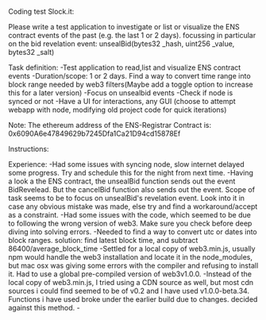 Coding test Slock.it:

Please write a test application to investigate or list or visualize the ENS contract events of
 the past (e.g. the last 1 or 2 days). focussing in particular on the bid revelation event:
 unsealBid(bytes32 _hash, uint256 _value, bytes32 _salt)

Task definition: 
    -Test application to read,list and visualize ENS contract events
    -Duration/scope: 1 or 2 days. Find a way to convert time range into block range needed by web3 filters(Maybe add a toggle option to increase this for a later version)
    -Focus on unsealbid events
    -Check if node is synced or not
    -Have a UI for interactions, any GUI (choose to attempt webapp with node, modifying old project code for quick iterations)
    
Note: The ethereum address of the ENS-Registrar Contract is: 0x6090A6e47849629b7245Dfa1Ca21D94cd15878Ef

Instructions:
    

Experience:
    -Had some issues with syncing node, slow internet delayed some progress. Try and schedule this for the night from next time. 
    -Having a look a the ENS contract, the unsealBid function sends out the event BidRevelead. But the cancelBid function also sends out the event. Scope of task seems to be to focus on unsealBid's revelation event. Look into it in case any obvious mistake was made, else try and find a workaround/accept as a constraint. 
    -Had some issues with the code, which seemed to be due to following the wrong version of web3. Make sure you check before deep diving into solving errors. 
    -Needed to find a way to convert utc or dates into block ranges. solution: find latest block time, and subtract 86400/average_block_time
    -Settled for a local copy of web3.min.js, usually npm would handle the web3 installation and locate it in the node_modules, but mac osx was giving some errors with the compiler and refusing to install it. Had to use a global pre-compiled version of web3v1.0.0. 
    -Instead of the local copy of web3.min.js, I tried using a CDN source as well, but most cdn sources i could find seemed to be of v0.2 and I have used v1.0.0-beta.34. Functions i have used broke under the earlier build due to changes. decided against this method. 
    -